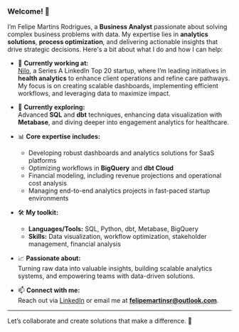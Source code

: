 ### Welcome! 👋

I’m Felipe Martins Rodrigues, a **Business Analyst** passionate about solving complex business problems with data. My expertise lies in **analytics solutions**, **process optimization**, and delivering actionable insights that drive strategic decisions. Here's a bit about what I do and how I can help:

- 🔭 **Currently working at:**  
  [Nilo](https://nilo.health), a Series A LinkedIn Top 20 startup, where I’m leading initiatives in **health analytics** to enhance client operations and refine care pathways. My focus is on creating scalable dashboards, implementing efficient workflows, and leveraging data to maximize impact.

- 🌱 **Currently exploring:**  
  Advanced **SQL** and **dbt** techniques, enhancing data visualization with **Metabase**, and diving deeper into engagement analytics for healthcare.

- 📊 **Core expertise includes:**  
  - Developing robust dashboards and analytics solutions for SaaS platforms  
  - Optimizing workflows in **BigQuery** and **dbt Cloud**  
  - Financial modeling, including revenue projections and operational cost analysis  
  - Managing end-to-end analytics projects in fast-paced startup environments  

- 🛠 **My toolkit:**  
  - **Languages/Tools:** SQL, Python, dbt, Metabase, BigQuery  
  - **Skills:** Data visualization, workflow optimization, stakeholder management, financial analysis  

- 📈 **Passionate about:**  
  Turning raw data into valuable insights, building scalable analytics systems, and empowering teams with data-driven solutions.

- 📫 **Connect with me:**  
  Reach out via [LinkedIn](https://www.linkedin.com/in/felipemartinsrodrigues) or email me at **felipemartinsr@outlook.com**.

---

Let’s collaborate and create solutions that make a difference. 🚀
